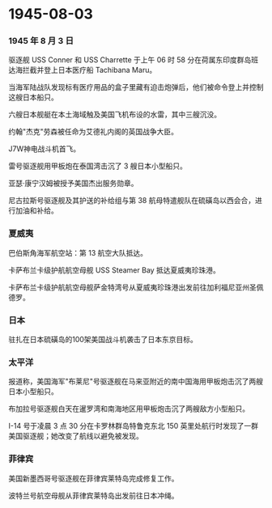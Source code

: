 # 1945-08-03

### 1945 年 8 月 3 日

驱逐舰 USS Conner 和 USS Charrette 于上午 06 时 58
分在荷属东印度群岛班达海拦截并登上日本医疗船 Tachibana Maru。

当海军陆战队发现标有医疗用品的盒子里藏有迫击炮弹后，他们被命令登上并控制这艘日本船只。

六艘日本舰艇在本土海域触及美国飞机布设的水雷，其中三艘沉没。

约翰"杰克"劳森被任命为艾德礼内阁的英国战争大臣。

J7W神电战斗机首飞。

雷号驱逐舰用甲板炮在泰国湾击沉了 3 艘日本小型船只。

亚瑟·康宁汉姆被授予美国杰出服务勋章。

尼古拉斯号驱逐舰及其护送的补给组与第 38
航母特遣舰队在硫磺岛以西会合，进行加油和补给。

### 夏威夷

巴伯斯角海军航空站：第 13 航空大队抵达。

卡萨布兰卡级护航航空母舰 USS Steamer Bay 抵达夏威夷珍珠港。

卡萨布兰卡级护航航空母舰萨金特湾号从夏威夷珍珠港出发前往加利福尼亚州圣佩德罗。

### 日本

驻扎在日本硫磺岛的100架美国战斗机袭击了日本东京目标。

### 太平洋

报道称，美国海军"布莱尼"号驱逐舰在马来亚附近的南中国海用甲板炮击沉了两艘日本小型船只。

布加拉号驱逐舰白天在暹罗湾和南海地区用甲板炮击沉了两艘敌方小型船只。

I-14 号于凌晨 3 点 30 分在卡罗林群岛特鲁克东北 150
英里处航行时发现了一群美国驱逐舰；她改变了航线以避免被发现。

### 菲律宾

美国新墨西哥号驱逐舰在菲律宾莱特岛完成修复工作。

波特兰号航空母舰从菲律宾莱特岛出发前往日本冲绳。